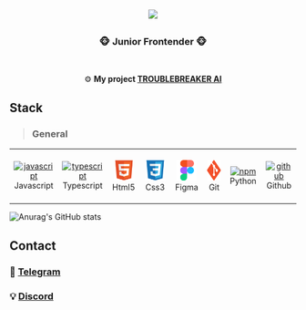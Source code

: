 <h1 align="center">
    <img src="https://readme-typing-svg.herokuapp.com?font=Roboto+Condensed&weight=900&size=30&duration=3000&pause=800&color=FF8000&background=FFFFFF00&center=true&random=false&width=435&lines=HELLO+EVERYONE!;I'M+-+SUGGIKA;TELEGRAM+AND+DISCORD+BOTS" />
</h1>

<h3 align="center">🐵 Junior Frontender 🐵 </h3>

<br/>
<div align="center">


 
 ⚙️ **My project [TROUBLEBREAKER AI](https://troublebreaker.framer.ai/)**
 
 </div>

<h2 align="left">Stack</h2>

> ### General

<table width='100%'>
  <tr>
    <td align="center" width="110" height="90">
      <a href="#">
        <img src="https://techstack-generator.vercel.app/js-icon.svg" width="65" height="65" alt="javascript" />
      </a>
      <br>Javascript
    </td>
    <td align="center" width="110" height="90">
      <a href="#">
        <img src="https://techstack-generator.vercel.app/ts-icon.svg" width="65" height="65" alt="typescript" />
      </a>
      <br>Typescript
    </td>
        <td align="center" width="110" height="90">
      <a href="#">
        <img src="https://github.com/devicons/devicon/blob/master/icons/html5/html5-original.svg" width="36" height="36" alt="Html5" />
      </a>
      <br>Html5
    </td>
         <td align="center" width="110" height="90"> 
      <a href="#" >
        <img src="https://github.com/devicons/devicon/blob/master/icons/css3/css3-original.svg" width="36" height="36" alt="css3" />
      </a>
      <br>Css3
    </td>
    <td align="center" width="110" height="90">
      <a href="#debabin-stack" >
        <img src="https://raw.githubusercontent.com/devicons/devicon/1119b9f84c0290e0f0b38982099a2bd027a48bf1/icons/figma/figma-original.svg" width="36" height="36" alt="figma" />
      </a>
      <br>Figma
    </td>
    <td align="center" width="110" height="90">
      <a href="#">
        <img src="https://raw.githubusercontent.com/devicons/devicon/1119b9f84c0290e0f0b38982099a2bd027a48bf1/icons/git/git-original.svg" width="36" height="36" alt="git" />
      </a>
      <br>Git
    </td>
    <td align="center" width="110" height="90"> 
      <a href="#">
        <img src="https://techstack-generator.vercel.app/python-icon.svg" width="36" height="36" alt="npm" />
      </a>
      <br>Python
    </td>
     <td align="center" width="110" height="90"> 
      <a href="#" >
        <img src="https://techstack-generator.vercel.app/github-icon.svg" width="65" height="65" alt="github" />
      </a>
      <br>Github
    </td>

</table>


![Anurag's GitHub stats](https://github-readme-stats.vercel.app/api?username=Suggika&show_icons=true&theme=radical)


## Contact


### **🛒 [Telegram](https://t.me/suggika)**
### **💡 [Discord](https://discord.gg/BMNwFBPeHU)**


<br>

